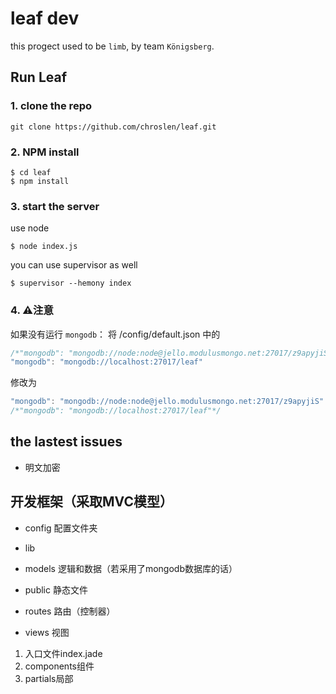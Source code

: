 # leaf dev
this progect used to be `limb`, by team `Königsberg`.

## Run Leaf

### 1. clone the repo
```
git clone https://github.com/chroslen/leaf.git
```


### 2. NPM install

```
$ cd leaf
$ npm install
```

### 3. start the server

use node

```
$ node index.js
```

you can use supervisor as well

```
$ supervisor --hemony index
```

### 4. ⚠️注意

如果没有运行 `mongodb`：
将 /config/default.json 中的

```javascript
/*"mongodb": "mongodb://node:node@jello.modulusmongo.net:27017/z9apyjiS"*/
"mongodb": "mongodb://localhost:27017/leaf"

```
修改为

```javascript
"mongodb": "mongodb://node:node@jello.modulusmongo.net:27017/z9apyjiS"
/*"mongodb": "mongodb://localhost:27017/leaf"*/

```
## the lastest issues

- 明文加密

## 开发框架（采取MVC模型）
- config
配置文件夹
- lib

- models
逻辑和数据（若采用了mongodb数据库的话）
- public
静态文件
- routes
路由（控制器）
- views
视图
1. 入口文件index.jade
2. components组件
3. partials局部